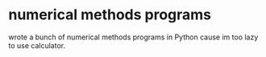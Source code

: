 # numerical methods programs

wrote a bunch of numerical methods programs in Python cause im too lazy to use calculator.

